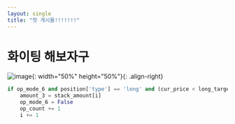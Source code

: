 ```yaml
---
layout: single
title: "첫 게시물!!!!!!!"
---
```


# 화이팅 해보자구


![image](https://user-images.githubusercontent.com/100412066/224659833-e4f59c2f-ed3b-44dc-9aad-5f1405e74bab.JPG){: width="50%" height="50%"}{: .align-right}  

~~~py
if op_mode_6 and position['type'] == 'long' and (cur_price < long_target*0.976):
    amount_3 = stack_amount[i]
    op_mode_6 = False
    op_count += 1      
    i += 1     
~~~
